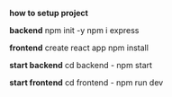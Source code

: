 **how to setup project**

**backend**
npm init -y
npm i express

**frontend**
create react app 
npm install

**start backend**
cd backend - npm start 


**start frontend**
cd frontend - npm run dev

